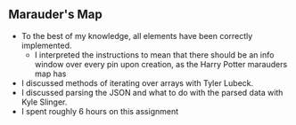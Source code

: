 Marauder's Map
--------------
* To the best of my knowledge, all elements have been correctly implemented.
  * I interpreted the instructions to mean that there should be an info window over every pin upon creation, as the Harry Potter marauders map has
* I discussed methods of iterating over arrays with Tyler Lubeck.
* I discussed parsing the JSON and what to do with the parsed data with Kyle Slinger.
* I spent roughly 6 hours on this assignment
